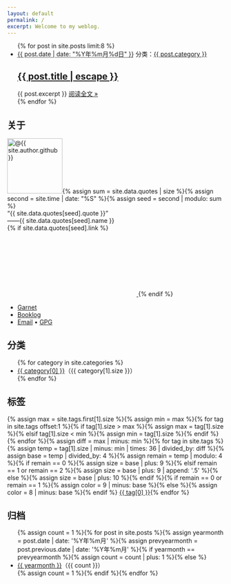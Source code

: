 ```yaml
---
layout: default
permalink: /
excerpt: Welcome to my weblog.
---
```

<div class="home-left">
  <ul class="post-list">{% for post in site.posts limit:8 %}
    <li>
      <span class="post-meta"><abbr title="{{ post.date | date_to_xmlschema }}">{{ post.date | date: "%Y年%m月%d日" }}</abbr></span>
      <span class="right">分类：<a class="category" href="{{ "/category.html" | relative_url }}#{{ post.category }}">{{ post.category }}</a></span>
      <h2><a class="post-link" href="{{ post.url | relative_url }}">{{ post.title | escape }}</a></h2>
      {{ post.excerpt }}
      <span><a class="readmore" href="{{ post.url | relative_url }}">阅读全文 &raquo;</a></span>
    </li>{% endfor %}
  </ul>
</div>

<div class="home-right">
  <div id="profile">
    <h2>关于</h2>
    <img src="https://avatars0.githubusercontent.com/u/29818825" alt="@{{ site.author.github }}" height="128" width="128">{% assign sum = site.data.quotes | size %}{% assign second = site.time | date: "%S" %}{% assign seed = second | modulo: sum %}
    <div id="onequote" title="{{ site.data.quotes[seed].from }}">
      <div>“{{ site.data.quotes[seed].quote }}”</div>
      <div id="author">——{{ site.data.quotes[seed].name }}</div>{% if site.data.quotes[seed].link %}
      <a href="{{ site.data.quotes[seed].link }}" target="_blank">
        <svg class="icon">
          <use xlink:href="{{ "/assets/icons/oct.svg#link" | relative_url }}"></use>
        </svg>
      </a>{% endif %}
    </div>
    <ul>
      <li><a href="https://ganekuro.github.io" title="深紅の鴉非公式サイト" target="_blank">Garnet</a></li>
      <li><a href="{{ "/booklog.html" | relative_url }}">Booklog</a></li>
      <li>
        <a href="mailto:{{ site.author.e-mail }}">Email</a> •
        <a href="{{ "/pubkey.asc" | relative_url }}" title="Fingerprint: 794E47B4762431BA">GPG</a>
      </li>
    </ul>
  </div>
  <div id="category">
    <h2>分类</h2>
    <ul>{% for category in site.categories %}
      <li><a href="{{ "/category.html" | relative_url }}#{{ category[0] }}">{{ category[0] }}</a>（{{ category[1].size }}）</li>{% endfor %}
    </ul>
  </div>
  <div id="tagcloud">
    <h2>标签</h2>{% assign max = site.tags.first[1].size %}{% assign min = max %}{% for tag in site.tags offset:1 %}{% if tag[1].size > max %}{% assign max = tag[1].size %}{% elsif tag[1].size < min %}{% assign min = tag[1].size %}{% endif %}{% endfor %}{% assign diff = max | minus: min %}{% for tag in site.tags %}{% assign temp = tag[1].size | minus: min | times: 36 | divided_by: diff %}{% assign base = temp | divided_by: 4 %}{% assign remain = temp | modulo: 4 %}{% if remain == 0 %}{% assign size = base | plus: 9 %}{% elsif remain == 1 or remain == 2 %}{% assign size = base | plus: 9 | append: '.5' %}{% else %}{% assign size = base | plus: 10 %}{% endif %}{% if remain == 0 or remain == 1 %}{% assign color = 9 | minus: base %}{% else %}{% assign color = 8 | minus: base %}{% endif %}
    <a href="{{ "/tags.html" | relative_url }}#{{ tag[0] }}" style="font-size:{{ size }}pt;color:#{{ color }}{{ color }}{{ color }}">{{ tag[0] }}</a>{% endfor %}
  </div>
  <div id="archive">
    <h2>归档</h2>
    <ul>{% assign count = 1 %}{% for post in site.posts %}{% assign yearmonth = post.date | date: '%Y年%m月' %}{% assign prevyearmonth = post.previous.date | date: '%Y年%m月' %}{% if yearmonth == prevyearmonth %}{% assign count = count | plus: 1 %}{% else %}
      <li><a href="{{ "/archive.html" | relative_url }}#{{ yearmonth }}">{{ yearmonth }}</a>（{{ count }}）</li>{% assign count = 1 %}{% endif %}{% endfor %}
    </ul>
  </div>
</div>
